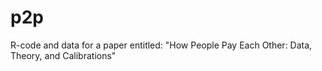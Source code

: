 # p2p
R-code and data for a paper entitled: "How People Pay Each Other: Data, Theory, and Calibrations"

